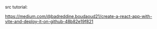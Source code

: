 src tutorial: 

https://medium.com/@badreddine.boudaoud21/create-a-react-app-with-vite-and-deploy-it-on-github-48b82e19f821